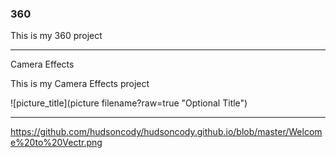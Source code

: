

### 360

This is my 360 project

<script src="//360.vizor.io/scripts/embed.js" data-vizorurl="https://360.vizor.io/embed/v/p6a1p" ></script>

***
Camera Effects

This is my Camera Effects project

![picture_title](picture filename?raw=true "Optional Title")


***
https://github.com/hudsoncody/hudsoncody.github.io/blob/master/Welcome%20to%20Vectr.png

